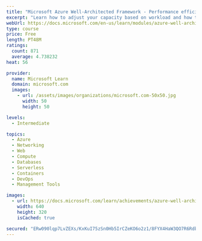 ```yaml
---
title: "Microsoft Azure Well-Architected Framework - Performance efficiency"
excerpt: "Learn how to adjust your capacity based on workload and how to optimize network performance, storage, and database performance."
webUrl: https://docs.microsoft.com/en-us/learn/modules/azure-well-architected-performance-efficiency/
type: course
price: Free
length: PT48M
ratings:
  count: 871
  average: 4.738232
heat: 56

provider:
  name: Microsoft Learn
  domain: microsoft.com
  images:
    - url: /assets/images/organizations/microsoft.com-50x50.jpg
      width: 50
      height: 50

levels:
  - Intermediate

topics:
  - Azure
  - Networking
  - Web
  - Compute
  - Databases
  - Serverless
  - Containers
  - DevOps
  - Management Tools

images:
  - url: https://docs.microsoft.com/learn/achievements/azure-well-architected-performance-efficiency-social.png
    width: 640
    height: 320
    isCached: true

secured: "ERw090lqp7LvZEXs/KxKuI75zSn0Hb5IrCZeKO6o2z1/8FYX4HaW3QO7R6Rdb6GtL4UMFlMVaBPrp+NJIJ3cQaDXFCnXldyoClZzkvE/YvEsUIvx/Jw9rxTvkYLjANH6SQzSy59aWGo+S5Qbbs72o7OV5WgsL+zbL1r+2Xl5RPsxZeHd9uuNoMb2HmmkgNUkH9fw60XjDQe374M881r1hTxZBFukkp/JHtR/IknxpX53zNngOkT/lj5rR/VKrp6dBuX994o997irV2+l+sgKowWZefU+wIO+SSKrIxrNb2blPDCqMR35Ykza7vKtduGsVZo1c4AztSxrBZeBHx8OxngJ6k5njIIlYFZcih99z7MBeQmARWr0Ws3LKNSvNV589dQfFVjW4x9Iz6IC2C9hq2gnc1nzX64eKq1fVufjJPw=;uyZ9uORWK5GjvHP21sIZcg=="
---
```


